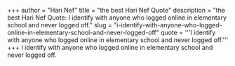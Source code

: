 +++
author = "Hari Nef"
title = "the best Hari Nef Quote"
description = "the best Hari Nef Quote: I identify with anyone who logged online in elementary school and never logged off."
slug = "i-identify-with-anyone-who-logged-online-in-elementary-school-and-never-logged-off"
quote = '''I identify with anyone who logged online in elementary school and never logged off.'''
+++
I identify with anyone who logged online in elementary school and never logged off.

